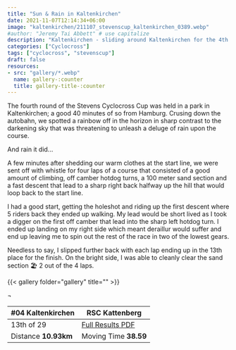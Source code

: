 ```yaml
---
title: "Sun & Rain in Kaltenkirchen"
date: 2021-11-07T12:14:34+06:00
image: "kaltenkirchen/211107_stevenscup_kaltenkirchen_0389.webp"
#author: "Jeremy Tai Abbett" # use capitalize
description: "Kaltenkirchen - sliding around Kaltenkirchen for the 4th round of the Stevens Cyclocross Cup."
categories: ["Cyclocross"]
tags: ["cyclocross", "stevenscup"]
draft: false
resources: 
- src: "gallery/*.webp"
  name: gallery-:counter
  title: gallery-title-:counter
---
```


The fourth round of the Stevens Cyclocross Cup was held in a park in Kaltenkirchen; a good 40 minutes of so from Hamburg. Crusing down the autobahn, we spotted a rainbow off in the horizon in sharp contrast to the darkening sky that was threatening to unleash a deluge of rain upon the course.

And rain it did...

A few minutes after shedding our warm clothes at the start line, we were sent off with whistle for four laps of a course that consisted of a good amount of climbing, off camber hotdog turns, a 100 meter sand section and a fast descent that lead to a sharp right back halfway up the hill that would loop back to the start line.

I had a good start, getting the holeshot and riding up the first descent where 5 riders back they ended up walking. My lead would be short lived as I took a digger on the first off camber that lead into the sharp left hotdog turn. I ended up landing on my right side which meant deraillur would suffer and end up leaving me to spin out the rest of the race in two of the lowest gears.

Needless to say, I slipped further back with each lap ending up in the 13th place for the finish. On the bright side, I was able to cleanly clear the sand section 🏖️ 2 out of the 4 laps.

{{< gallery folder="gallery" title="" >}}

 ¬ 

| #04 Kaltenkirchen| RSC Kattenberg |
| ----------- | ----------- |
| 13th of 29 | [Full Results PDF](20211107_04_kaltenkirchen_te.pdf) |
| Distance **10.93km** | Moving Time **38.59** |
